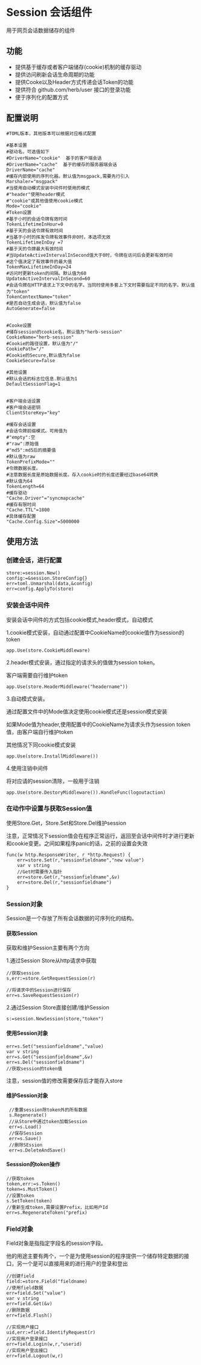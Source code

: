 # Session 会话组件

用于网页会话数据储存的组件

## 功能
* 提供基于缓存或者客户端储存(cookie)机制的缓存驱动
* 提供访问刷新会话生命周期的功能
* 提供Cooke以及Header方式传递会话Token的功能
* 提供符合 github.com/herb/user 接口的登录功能
* 便于序列化的配置方式

## 配置说明

    #TOML版本，其他版本可以根据对应格式配置
    
    #基本设置
	#驱动名，可选值如下
	#DriverName="cookie"  基于的客户端会话
	#DriverName="cache"  基于的缓存的服务器端会话
    DriverName="cache"
	#缓存内部使用的序列化器。默认值为msgpack,需要先行引入
	Marshaler="msgpack"
	#当使用自动模式安装中间件时使用的模式
	#"header"使用header模式
	#"cookie"或其他值使用cookie模式
	Mode="cookie"
    #Token设置
	#基于小时的会话令牌有效时间
	TokenLifetimeInHour=0
	#基于天的会话令牌有效时间
	#当基于小时的挥发令牌有效事件非0时，本选项无效
	TokenLifetimeInDay =7
    #基于天的令牌最大有效时间
	#当UpdateActiveIntervalInSecond值大于0时，令牌在访问后会更新有效时间
	#这个值决定了有效事件的最大值
	TokenMaxLifetimeInDay=24
	#访问时更新token的间隔。默认值为60
	UpdateActiveIntervalInSecond=60
	#会话令牌在HTTP请求上下文中的名字。当同时使用多套上下文时需要指定不同的名字。默认值为"token"
	TokenContextName="token"
	#是否自动生成会话，默认值为false
	AutoGenerate=false


    #Cooke设置
	#储存session的cookie名，默认值为"herb-session"
	CookieName="herb-session"
	#Cookie的路径设置，默认值为"/"
	CookiePath="/"
	#Cookie的Secure,默认值为false
	CookieSecure=false

	#其他设置
	#默认会话的标志位信息.默认值为1
	DefaultSessionFlag=1


    #客户端会话设置
	#客户端会话密钥
    ClientStoreKey="key"

    #缓存会话设置
	#会话令牌前缀模式。可用值为
	#"empty":空
	#"raw":原始值
	#"md5":md5后的摘要值
	#默认值为raw
	TokenPrefixMode=""
	#令牌数据长度。
	#注意数据长度是原始数据长度。存入cookie时的长度还要经过base64转换
	#默认值为64
	TokenLength=64
	#缓存驱动
	"Cache.Driver"="syncmapcache"
	#缓存有限时间
    "Cache.TTL"=1800
	#具体缓存配置
    "Cache.Config.Size"=5000000

## 使用方法

### 创建会话，进行配置

    store:=session.New()
	config:=&session.StoreConfig{}
	err=toml.Unmarshal(data,&config)
	err=config.ApplyTo(store)

### 安装会话中间件

安装会话中间件的方式包括cookie模式,header模式，自动模式

1.cookie模式安装，自动通过配置中CookieName的cookie值作为session的token

    app.Use(store.CookieMiddleware)

2.header模式安装，通过指定的请求头的值做为session token。

客户端需要自行维护token

    app.Use(store.HeaderMiddleware("headername"))

3.自动模式安装。

通过配置文件中的Mode值决定使用cookie模式还是session模式安装

如果Mode值为header,使用配置中的CookieName为请求头作为session token值，由客户端自行维护token

其他情况下同cookie模式安装

    app.Use(store.InstallMiddleware())

4.使用注销中间件

将对应请的session清除，一般用于注销

    app.Use(store.DestoryMiddleware()).HandleFunc(logoutaction)

### 在动作中设置与获取Session值

使用Store.Get，Store.Set和Store.Del维护session

注意，正常情况下session值会在程序正常运行，返回至会话中间件时才进行更新和cookie变更。之间如果程序panic的话，之前的设置会失效

    func(w http.ResponseWriter, r *http.Request) {
		err=store.Set(r,"sessionfieldname","new value")
		var v string
		//Get时需要传入指针
		err=store.Get(r,"sessionfieldname",&v)
		err=store.Del(r,"sessionfieldname")
	}

### Session对象

Session是一个存放了所有会话数据的可序列化的结构。

#### 获取Session

获取和维护Session主要有两个方向

1.通过Session Store从http请求中获取

    //获取session
	s,err:=store.GetRequestSession(r)

	//将请求中的Session进行保存
	err=s.SaveRequestSession(r)

2.通过Session Store直接创建/维护Session

    s:=session.NewSession(store,"token")

#### 使用Session对象

	err=s.Set("sessionfieldname","value)
	var v string
    err=s.Get("sessionfieldname",&v)
	err=s.Del("sessionfieldname")
	//获取session的token值

注意，session值的修改需要保存后才能存入store

#### 维护Session对象
 
     //重置session除token外的所有数据
	 s.Regenerate()
	 //从Store中通过token加载Session
	 err=s.Load()
	 //保存Session
	 err=s.Save()
	 //删除SEssion
	 err=s.DeleteAndSave()

#### Sesssion的token操作

    //获取token
	token,err:=s.Token()
	token=s.MustToken()
	//设置token
	s.SetToken(token)
	//重新生成token,需要设置Prefix，比如用户Id
	err=s.RegenerateToken("prefix)

### Field对象

Field对象是指指定字段名的session字段。

他的用途主要有两个，一个是为使用session的程序提供一个储存特定数据的接口，另一个是可以直接用来的进行用户的登录和登出

    //创建field
	field:=store.Field("fieldname)
	//使用field数据
	err=field.Set("value")
	var v string
	err=field.Get(&v)
	//删除数据
	err=field.Flush()

	//实现用户接口
	uid,err:=field.IdentifyRequest(r)
	//实现用户登录接口
	err=field.Login(w,r,"userid)
	//实现用户登出接口
	err=field.Logout(w,r)